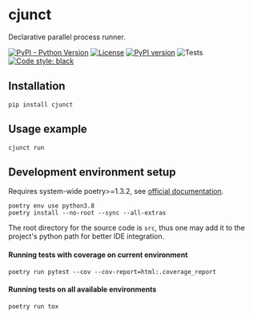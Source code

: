 # cjunct

Declarative parallel process runner.

[![PyPI - Python Version](https://img.shields.io/pypi/pyversions/cjunct)](https://pypi.python.org/pypi/cjunct/)
[![License](https://img.shields.io/pypi/l/cjunct.svg)](https://pypi.python.org/pypi/cjunct/)
[![PyPI version](https://badge.fury.io/py/cjunct.svg)](https://badge.fury.io/py/cjunct)
![Tests](https://github.com/reartnew/cjunct/workflows/main/badge.svg)
[![Code style: black](https://img.shields.io/badge/code%20style-black-000000.svg)](https://github.com/ambv/black)

## Installation

```shell
pip install cjunct
```

## Usage example

```shell
cjunct run
```

## Development environment setup

Requires system-wide poetry>=1.3.2, see [official documentation](https://python-poetry.org).

```shell
poetry env use python3.8
poetry install --no-root --sync --all-extras
```

The root directory for the source code is `src`,
thus one may add it to the project's python path
for better IDE integration.

#### Running tests with coverage on current environment

```shell
poetry run pytest --cov --cov-report=html:.coverage_report
```

#### Running tests on all available environments

```shell
poetry run tox
```
